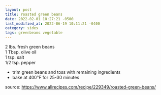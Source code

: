 ```yaml
---
layout: post
title: roasted green beans
date: 2022-02-01 18:27:21 -0500
last_modified_at: 2022-06-19 10:11:21 -0400
category: sides
tags: greenbeans vegetable
---
```


2 lbs. fresh green beans  
1 Tbsp. olive oil  
1 tsp. salt  
1/2 tsp. pepper  
* trim green beans and toss with remaining ingredients
* bake at 400°F for 25-30 minutes

source: <https://www.allrecipes.com/recipe/229349/roasted-green-beans/>
